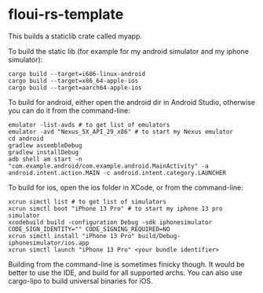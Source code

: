 # floui-rs-template

This builds a staticlib crate called myapp.

To build the static lib (for example for my android simulator and my iphone simulator):
```
cargo build --target=i686-linux-android
cargo build --target=x86_64-apple-ios
cargo build --target=aarch64-apple-ios
```

To build for android, either open the android dir in Android Studio, otherwise you can do it from the command-line:
```
emulator -list-avds # to get list of emulators
emulator -avd "Nexus_5X_API_29_x86" # to start my Nexus emulator
cd android
gradlew assembleDebug
gradlew installDebug
adb shell am start -n "com.example.android/com.example.android.MainActivity" -a android.intent.action.MAIN -c android.intent.category.LAUNCHER
```

To build for ios, open the ios folder in XCode, or from the command-line:
```
xcrun simctl list # to get list of simulators
xcrun simctl boot "iPhone 13 Pro" # to start my iphone 13 pro simulator
xcodebuild build -configuration Debug -sdk iphonesimulator CODE_SIGN_IDENTITY="" CODE_SIGNING_REQUIRED=NO
xcrun simctl install "iPhone 13 Pro" build/Debug-iphonesimulator/ios.app
xcrun simctl launch "iPhone 13 Pro" <your bundle identifier>
```

Building from the command-line is sometimes finicky though. It would be better to use the IDE, and build for all supported archs. You can also use cargo-lipo to build universal binaries for iOS.
